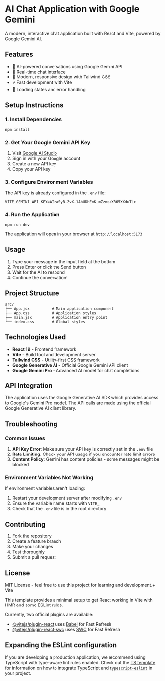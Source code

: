 # AI Chat Application with Google Gemini

A modern, interactive chat application built with React and Vite, powered by Google Gemini AI.

## Features

- 🤖 AI-powered conversations using Google Gemini API
- 💬 Real-time chat interface
- 🎨 Modern, responsive design with Tailwind CSS
- ⚡ Fast development with Vite
- 🔄 Loading states and error handling

## Setup Instructions

### 1. Install Dependencies

```bash
npm install
```

### 2. Get Your Google Gemini API Key

1. Visit [Google AI Studio](https://makersuite.google.com/app/apikey)
2. Sign in with your Google account
3. Create a new API key
4. Copy your API key

### 3. Configure Environment Variables

The API key is already configured in the `.env` file:

```env
VITE_GEMINI_API_KEY=AIzaSyB-ZvX-1AhUDHEmK_mZzmsaXR65XXduTLc
```

### 4. Run the Application

```bash
npm run dev
```

The application will open in your browser at `http://localhost:5173`

## Usage

1. Type your message in the input field at the bottom
2. Press Enter or click the Send button
3. Wait for the AI to respond
4. Continue the conversation!

## Project Structure

```
src/
├── App.jsx          # Main application component
├── App.css          # Application styles
├── main.jsx         # Application entry point
└── index.css        # Global styles
```

## Technologies Used

- **React 19** - Frontend framework
- **Vite** - Build tool and development server
- **Tailwind CSS** - Utility-first CSS framework
- **Google Generative AI** - Official Google Gemini API client
- **Google Gemini Pro** - Advanced AI model for chat completions

## API Integration

The application uses the Google Generative AI SDK which provides access to Google's Gemini Pro model. The API calls are made using the official Google Generative AI client library.

## Troubleshooting

### Common Issues

1. **API Key Error**: Make sure your API key is correctly set in the `.env` file
2. **Rate Limiting**: Check your API usage if you encounter rate limit errors
3. **Content Policy**: Gemini has content policies - some messages might be blocked

### Environment Variables Not Working

If environment variables aren't loading:
1. Restart your development server after modifying `.env`
2. Ensure the variable name starts with `VITE_`
3. Check that the `.env` file is in the root directory

## Contributing

1. Fork the repository
2. Create a feature branch
3. Make your changes
4. Test thoroughly
5. Submit a pull request

## License

MIT License - feel free to use this project for learning and development.+ Vite

This template provides a minimal setup to get React working in Vite with HMR and some ESLint rules.

Currently, two official plugins are available:

- [@vitejs/plugin-react](https://github.com/vitejs/vite-plugin-react/blob/main/packages/plugin-react) uses [Babel](https://babeljs.io/) for Fast Refresh
- [@vitejs/plugin-react-swc](https://github.com/vitejs/vite-plugin-react/blob/main/packages/plugin-react-swc) uses [SWC](https://swc.rs/) for Fast Refresh

## Expanding the ESLint configuration

If you are developing a production application, we recommend using TypeScript with type-aware lint rules enabled. Check out the [TS template](https://github.com/vitejs/vite/tree/main/packages/create-vite/template-react-ts) for information on how to integrate TypeScript and [`typescript-eslint`](https://typescript-eslint.io) in your project.
